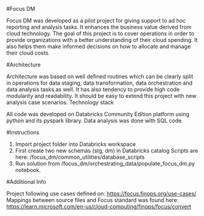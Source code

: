 #Focus DM

Focus DM was developed as a pilot project for giving support to ad hoc reporting and analysis tasks. 
It enhances the business value derived from cloud technology. The goal of this project is to cover 
operations in order to provide organizations with a better understanding of their cloud spending. 
It also helps them make informed decisions on how to allocate and manage their cloud costs. 

#Architecture 

Architecture was based on well defined routines which can be clearly split in operations for data staging, 
data transformation, data orchestration and data analysis tasks as well. It has also tendency to provide 
high code modularity and readability. It should be easy to extend this project with new analysis case scenarios.
Technology stack

All code was developed on Databricks Community Edition platform using python and its pyspark library. 
Data analysis was done with SQL code.

#Instructions

1. Import project folder into Databricks workspace
2. First create two new schemas (stg, dm) in Databricks catalog 
   Scripts are here: /focus_dm/common_utilities/database_scripts	
3. Run solution from /focus_dm/orchestrating_data/populate_focus_dm.py notebook.

#Additional Info

Project following use cases defined on: https://focus.finops.org/use-cases/
Mappings between source files and Focus standard was found here:
https://learn.microsoft.com/en-us/cloud-computing/finops/focus/convert
